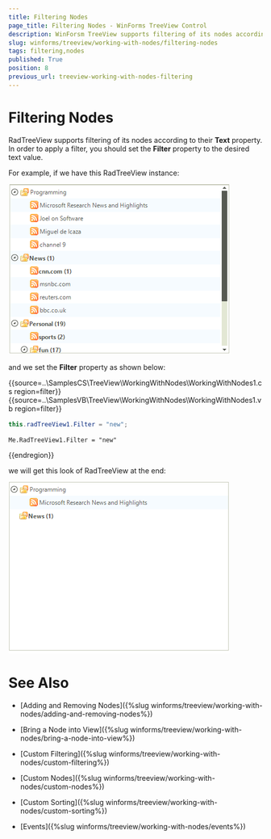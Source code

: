 ```yaml
---
title: Filtering Nodes
page_title: Filtering Nodes - WinForms TreeView Control
description: WinForsm TreeView supports filtering of its nodes according to their Text property.
slug: winforms/treeview/working-with-nodes/filtering-nodes
tags: filtering,nodes
published: True
position: 8
previous_url: treeview-working-with-nodes-filtering
---
```


# Filtering Nodes

RadTreeView supports filtering of its nodes according to their __Text__ property. In order to apply a filter, you should set the __Filter__ property to the desired text value. 
        
For example, if we have this RadTreeView instance:

![treeview-working-with-nodes-filtering 001](images/treeview-working-with-nodes-filtering001.png)

and we set the __Filter__ property as shown below:

{{source=..\SamplesCS\TreeView\WorkingWithNodes\WorkingWithNodes1.cs region=filter}} 
{{source=..\SamplesVB\TreeView\WorkingWithNodes\WorkingWithNodes1.vb region=filter}} 

````C#
this.radTreeView1.Filter = "new";

````
````VB.NET
Me.RadTreeView1.Filter = "new"

````

{{endregion}} 

we will get this look of RadTreeView at the end:

![treeview-working-with-nodes-filtering 002](images/treeview-working-with-nodes-filtering002.png)

# See Also
* [Adding and Removing Nodes]({%slug winforms/treeview/working-with-nodes/adding-and-removing-nodes%})

* [Bring a Node into View]({%slug winforms/treeview/working-with-nodes/bring-a-node-into-view%})

* [Custom Filtering]({%slug winforms/treeview/working-with-nodes/custom-filtering%})

* [Custom Nodes]({%slug winforms/treeview/working-with-nodes/custom-nodes%})

* [Custom Sorting]({%slug winforms/treeview/working-with-nodes/custom-sorting%})

* [Events]({%slug winforms/treeview/working-with-nodes/events%})

